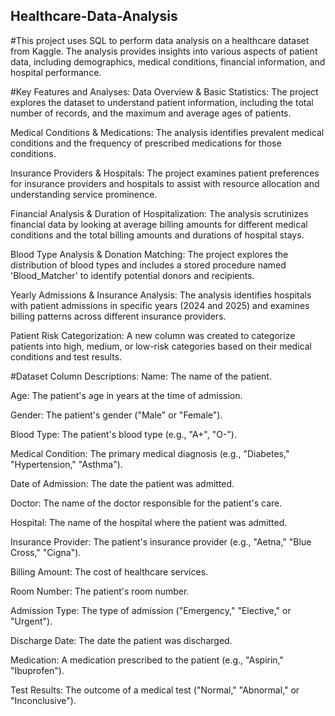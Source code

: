 ## Healthcare-Data-Analysis

#This project uses SQL to perform data analysis on a healthcare dataset from Kaggle. The analysis provides insights into various aspects of patient data, including demographics, medical conditions, financial information, and hospital performance.

#Key Features and Analyses:
Data Overview & Basic Statistics: The project explores the dataset to understand patient information, including the total number of records, and the maximum and average ages of patients.

Medical Conditions & Medications: The analysis identifies prevalent medical conditions and the frequency of prescribed medications for those conditions.

Insurance Providers & Hospitals: The project examines patient preferences for insurance providers and hospitals to assist with resource allocation and understanding service prominence.

Financial Analysis & Duration of Hospitalization: The analysis scrutinizes financial data by looking at average billing amounts for different medical conditions and the total billing amounts and durations of hospital stays.

Blood Type Analysis & Donation Matching: The project explores the distribution of blood types and includes a stored procedure named 'Blood_Matcher' to identify potential donors and recipients.

Yearly Admissions & Insurance Analysis: The analysis identifies hospitals with patient admissions in specific years (2024 and 2025) and examines billing patterns across different insurance providers.

Patient Risk Categorization: A new column was created to categorize patients into high, medium, or low-risk categories based on their medical conditions and test results.

#Dataset Column Descriptions:
Name: The name of the patient.

Age: The patient's age in years at the time of admission.

Gender: The patient's gender ("Male" or "Female").

Blood Type: The patient's blood type (e.g., "A+", "O-").

Medical Condition: The primary medical diagnosis (e.g., "Diabetes," "Hypertension," "Asthma").

Date of Admission: The date the patient was admitted.

Doctor: The name of the doctor responsible for the patient's care.

Hospital: The name of the hospital where the patient was admitted.

Insurance Provider: The patient's insurance provider (e.g., "Aetna," "Blue Cross," "Cigna").

Billing Amount: The cost of healthcare services.

Room Number: The patient's room number.

Admission Type: The type of admission ("Emergency," "Elective," or "Urgent").

Discharge Date: The date the patient was discharged.

Medication: A medication prescribed to the patient (e.g., "Aspirin," "Ibuprofen").

Test Results: The outcome of a medical test ("Normal," "Abnormal," or "Inconclusive").
